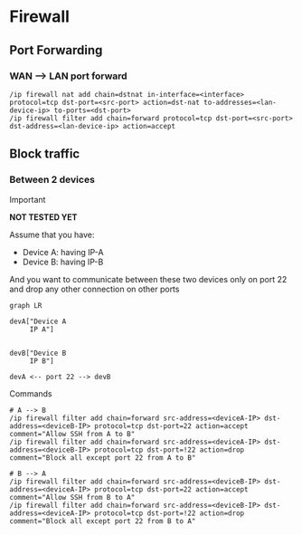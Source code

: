 # Firewall

## Port Forwarding
### WAN --> LAN port forward
```
/ip firewall nat add chain=dstnat in-interface=<interface> protocol=tcp dst-port=<src-port> action=dst-nat to-addresses=<lan-device-ip> to-ports=<dst-port>
/ip firewall filter add chain=forward protocol=tcp dst-port=<src-port> dst-address=<lan-device-ip> action=accept
```

## Block traffic

### Between 2 devices
> [!IMPORTANT]
> **NOT TESTED YET**

Assume that you have:
- Device A: having IP-A
- Device B: having IP-B

And you want to communicate between these two devices only on port 22 and drop any other connection on other ports

```mermaid
graph LR

devA["Device A
     IP A"]


devB["Device B
     IP B"]

devA <-- port 22 --> devB
```

Commands
```
# A --> B 
/ip firewall filter add chain=forward src-address=<deviceA-IP> dst-address=<deviceB-IP> protocol=tcp dst-port=22 action=accept comment="Allow SSH from A to B"
/ip firewall filter add chain=forward src-address=<deviceA-IP> dst-address=<deviceB-IP> protocol=tcp dst-port=!22 action=drop comment="Block all except port 22 from A to B"

# B --> A
/ip firewall filter add chain=forward src-address=<deviceB-IP> dst-address=<deviceA-IP> protocol=tcp dst-port=22 action=accept comment="Allow SSH from B to A"
/ip firewall filter add chain=forward src-address=<deviceB-IP> dst-address=<deviceA-IP> protocol=tcp dst-port=!22 action=drop comment="Block all except port 22 from B to A"
```
